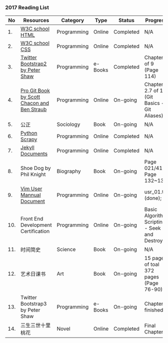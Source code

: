 ### 2017 Reading List
No | Resources | Category | Type | Status | Progress
--- | --- | --- | --- | --- | ---
1. | [W3C school HTML](http://www.w3school.com.cn/html/index.asp) | Programming | Online | Completed | N/A
2. | [W3C school CSS](http://www.w3school.com.cn/css/index.asp) | Programming | Online | Completed | N/A
3. | [Twitter Bootstrap2 by Peter Shaw](https://github.com/GeekrHub/Reading-List/blob/master/ABC2.pdf) | Programming | e-Books | Completed | Chapter 9 of 9 (Page 114)
4. | [Pro Git Book by Scott Chacon and Ben Straub](https://git-scm.com/book/en/v2) | Programming | Online | On-going | Chapter 2.7 of 10 (Git Basics - Git Aliases)
5. | 公正 | Sociology | Book | On-going | N/A
6. | [Python Scrapy](https://doc.scrapy.org/en/1.3/) | Programming | Online | Completed | N/A
7. | [Jekyll Documents](http://jekyll.com.cn/docs/home/) | Programming | Online | Completed | N/A
8. | Shoe Dog by Phil Knight | Biography | Book | On-going | Page 021/416 Page 132~136
9. | [Vim User Mannual Document](http://vimhelp.appspot.com/usr_toc.txt.html) | Programming | Online | On-going | usr_01.txt (done); 
10. | Front End Development Certification | Programming | Online | On-going | Basic Algorithm Scripting - Seek and Destroy
11. | 时间简史 | Science | Book | On-going | N/A
12. | 艺术日课书 | Art | Book | On-going | 15 pages of toal 372 pages (Page 76-90)
13. | Twitter Bootstrap3 by Peter Shaw | Programming | e-Books | On-going | Chapter 1 finished
14. | 三生三世十里桃花 | Novel | Online | Completed | Final Chapter
